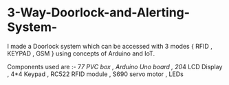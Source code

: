 # 3-Way-Doorlock-and-Alerting-System-

I made a Doorlock system which can be accessed with 3 modes { RFID , KEYPAD , GSM } using concepts of Arduino and IoT.

Components used are :-
7*7 PVC box ,
Arduino Uno board ,
20*4 LCD Display ,
4*4 Keypad ,
RC522 RFID module ,
S690 servo motor ,
LEDs
